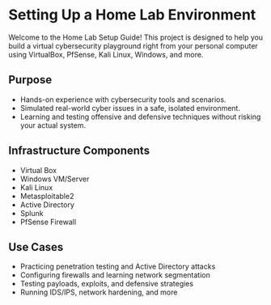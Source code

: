 # Setting Up a Home Lab Environment
Welcome to the Home Lab Setup Guide! This project is designed to help you build a virtual cybersecurity playground right from your personal computer using VirtualBox, PfSense, Kali Linux, Windows, and more.

## Purpose
- Hands-on experience with cybersecurity tools and scenarios.
- Simulated real-world cyber issues in a safe, isolated environment.
- Learning and testing offensive and defensive techniques without risking your actual system.

## Infrastructure Components
- Virtual Box
- Windows VM/Server
- Kali Linux
- Metasploitable2
- Active Directory
- Splunk
- PfSense Firewall

## Use Cases
- Practicing penetration testing and Active Directory attacks
- Configuring firewalls and learning network segmentation
- Testing payloads, exploits, and defensive strategies
- Running IDS/IPS, network hardening, and more

